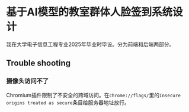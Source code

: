 # 基于AI模型的教室群体人脸签到系统设计

我在大学电子信息工程专业2025年毕业时毕设。分为前端和后端两部分。

## Trouble shooting

### 摄像头访问不了

Chromium插件限制了不安全的跨域访问。在`chrome://flags/`里的`Insecure origins treated as secure`条目给服务器地址放行。